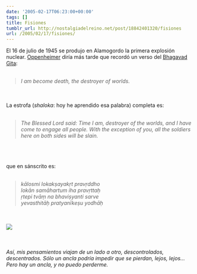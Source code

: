 ```yaml
---
date: '2005-02-17T06:23:00+00:00'
tags: []
title: Fisiones
tumblr_url: http://nostalgiadelreino.net/post/18842401320/fisiones
url: /2005/02/17/fisiones/
---
```


<p>El 16 de julio de 1945 se produjo en Alamogordo la primera explosión nuclear. <a href="http://en.wikipedia.org/wiki/Robert_Oppenheimer">Oppenheimer</a> diría más tarde que recordó un verso del <a href="http://en.wikipedia.org/wiki/Bhagavad_Gita">Bhagavad Gita</a>:<br/><br/><em><blockquote>I am become death, the destroyer of worlds.</blockquote></em><br/><br/>La estrofa (<em>shaloka</em>: hoy he aprendido esa palabra) completa es:<br/><br/><em><blockquote>The Blessed Lord said: Time I am, destroyer of the worlds, and I have come to engage all people. With the exception of you, all the soldiers here on both sides will be slain.</blockquote></em><br/><br/><br/>que en sánscrito es:<br/><br/><em><blockquote>kālosmi lokakṣayakṛt pravṛddho<br/>lokān samāhartum iha pravṛttaḥ<br/>ṛtepi tvāṃ na bhaviṣyanti sarve<br/>yevasthitāḥ pratyanīkeṣu yodhāḥ</blockquote></em><br/><br/><a href="http://www.4to40.com/discoverindia/bhagavadgita.asp?chapternum=11"><img src="http://www.4to40.com/images/discoverindia/bhagavadgita/11_shaloka_032.gif"/></a><br/><br/><br/><br/><em>Así, mis pensamientos viajan de un lado a otro, descontrolados, descentrados. Sólo un ancla podría impedir que se pierdan, lejos, lejos&hellip;<br/>Pero hay un ancla, y no puedo perderme.</em></p><div class="blogger-post-footer"><img width="1" height="1" src="https://blogger.googleusercontent.com/tracker/1180118427259117074-7048525080951204002?l=nostalgiadelreino.blogspot.com" alt=""/></div>
